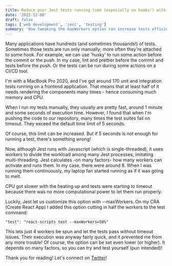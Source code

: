 ```yaml
---
title: Reduce your Jest tests running time (especially on hooks!) with the maxWorkers option
date: '2022-12-08'
draft: false
tags: ['web development', 'jest', 'testing']
summary: 'How tweaking the maxWorkers option can increase tests efficiency'
---
```


Many applications have hundreds (and sometimes thousands!) of tests. Sometimes those tests are run only manually; more often they're attached to some hook. For example, we can use 'husky' to run some action before the commit or the push. In my case, lint and prettier before the commit and tests before the push.
Or the tests can be run during some actions on a CI/CD tool.

I'm with a MacBook Pro 2020, and I've got around 170 unit and integration tests running on a frontend application. That means that at least half of it needs rendering the components many times - hence consuming much memory and CPU.

When I run my tests manually, they usually are pretty fast, around 1 minute and some seconds of execution time.
However, I found that when I'm pushing the code to our repository, many times the test suites fail on timeout. They exceed the default time limit of 5 seconds.

Of course, this limit can be increased. But if 5 seconds is not enough for running a test, there's something wrong!

Now, although Jest runs with Javascript (which is single-threaded), it uses workers to divide the workload among many Jest processes, imitating multi-threading.
Jest calculates -on many factors- how many workers can activate and runs them. In my case, there were around 8. When I was running them continuously, my laptop fan started running as if it was going to melt.

CPU got slower with the heating up and tests were starting to timeout because there was no more computational power to let them run properly.

Luckily, Jest let us customize this option with --maxWorkers.
On my CRA (Create React App) I added this option cutting in half the workers to the test command:
```
"test": "react-scripts test --maxWorkers=50%"
```

This lets just 4 workers be spun and let the tests pass without timeout issues. Their execution was anyway fairly quick, and it prevented me from any more trouble! 
Of course, the option can be set even lower (or higher). It depends on many factors, so you can try and test yourself (pun intended)!

Thank you for reading! Let's connect on [Twitter](https://twitter.com/AlexBuaiscia)!
